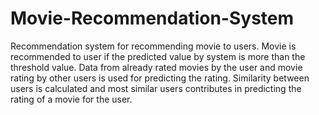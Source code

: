 # Movie-Recommendation-System
Recommendation system for recommending movie to users.
Movie is recommended to user if the predicted value by system is more than the threshold value.
Data from already rated movies by the user and movie rating by other users is used for predicting the rating.
Similarity between users is calculated and most similar users contributes in predicting the rating of a movie for the user.













